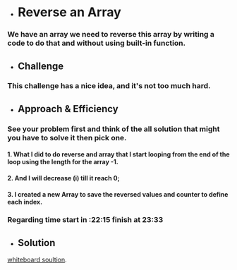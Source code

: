 * # Reverse an Array

### We have an array we need to reverse this array by writing a code to do that and without using built-in function.

* ## Challenge

### This challenge has a nice idea, and it's not too much hard.

* ## Approach & Efficiency
### See your problem first and think of the all solution that might you have to solve it then pick one.
#### 1. What I did to do reverse and array that I start looping from the end of the loop using the length for the array -1.
#### 2. And I will decrease (i) till it reach 0;
#### 3. I created a new Array to save the reversed values and counter to define each index.

### Regarding time start in :22:15 finish at 23:33

* ## Solution
[whiteboard soultion](../assets/array-reverse.png).
